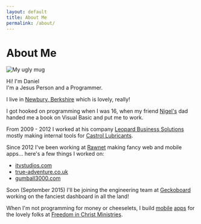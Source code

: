 ```yaml
---
layout: default
title: About Me
permalink: /about/
---
```


<div class="post">
  <h1 class="pageTitle">About Me</h1>
  <div class="featuredImage">
    <img src="http://www.gravatar.com/avatar/e289085517b264a80af9f1dcb10e6caa.jpg?s=512" alt="My ugly mug" />
  </div>

  <p class="intro padded">Hi! I'm Daniel<br>I'm a Jesus Person and a Programmer.</p>

  <p>I live in <a href="https://en.wikipedia.org/wiki/Newbury,_Berkshire">Newbury, Berkshire</a> which is lovely, really!</p>
  <p>I got hooked on programming when I was 16, when my friend <a href="https://twitter.com/nigelivy">Nigel's</a> dad handed me a book on Visual Basic and put me to work.</p>
  <p>From 2009 - 2012 I worked at his company <a href="http://www.leopardhq.com/">Leopard Business Solutions</a> mostly making internal tools for <a href="https://www.castrol.com/">Castrol Lubricants</a>.</p>
  <p>Since 2012 I've been working at <a href="http://www.rawnet.com">Rawnet</a> making fancy web and mobile apps&hellip; here's a few things I worked on:</p>

  <ul>
    <li><a href="https://itvstudios.com/">itvstudios.com</a></li>
    <li><a href="https://true-adventure.co.uk/">true-adventure.co.uk</a></li>
    <li><a href="http://www.gumball3000.com/">gumball3000.com</a></li>
  </ul>

  <p>Soon (September 2015) I'll be joining the engineering team at <a href="https://www.geckoboard.com/">Geckoboard</a> working on the fanciest dashboard in all the land!</p>

  <p>When I'm not programming for money or cheeselets, I build <a href="https://itunes.apple.com/sa/app/ficm-news/id968894251?mt=8">mobile</a> <a href="https://play.google.com/store/apps/details?id=com.ficm.News">apps</a> for the lovely folks at <a href="http://www.ficm.org.uk/">Freedom in Christ Ministries</a>.</p>
</div>
